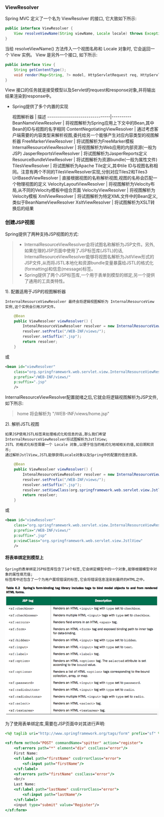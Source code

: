 ### ViewResolver
Spring MVC 定义了一个名为 ViewResolver 的接口, 它大致如下所示:
```java
public interface ViewResolver {
    View resolveViewName(String viewName, Locale locale) throws Exception;
}
```
当给 resolveViewName() 方法传入一个视图名称和 Locale 对象时, 它会返回一个 View 实例。 View 是另外一个接口, 如下所示:
```java
public interface View {
    String getContentType();
    void render(Map<String, ?> model, HttpServletRequest req, HttpServletResponse resp) throws Exception;
}
```
View 接口的任务就是接受模型以及Servlet的request和response对象,并将输出结果渲染到response中。

- Spring提供了多个内置的实现

  视图解析器                     |  描述
--------------------------------|----------
BeanNameViewResolver            | 将视图解析为Spring应用上下文中的Bean,其中Bean的ID与视图的名字相同
ContentNegotiatingViewResolver  | 通过考虑客户端需要的内容类型来解析视图,委托给另一个能够产生对应内容类型的视图解析器
FreeMarkerViewResolver          | 将试图解析为FreeMarker模板
InternalResourceViewResolver    | 将视图解析为Web应用的内部资源(一般为JSP)
JasperReportsViewResolver       | 将试图解析为JasperReports定义
ResourceBundleViewResolver      | 将试图解析为资源bundle(一般为属性文件)
TilesViewResolver               | 将试图解析为Apache Tile定义,其中tile ID与视图名称相同。注意有两个不同的TilesViewResolver实现,分别对应Tiles2和Tiles3
UrlBasedViewResolver            | 直接根据视图的名称解析视图,视图的名称会匹配一个物理视图的定义
VelocityLayoutViewResolver      | 将视图解析为Velocity布局,从不同的Velocity模板中组合页面
VelocityViewResolver            | 将视图解析为Velocity模板
XmlViewResolver                 | 将试图解析为特定XML文件中的Bean定义,类似于BeanNameViewResolver
XsltViewResolver                | 将试图解析为XSLT转换后的结果

### 创建JSP视图

Spring提供了两种支持JSP视图的方式:
> - InternalResourceViewResolver会将试图名称解析为JSP文件。另外,如果在理的JSP页面中使用了JSP标签库(JSTL)的话,
>   InternalResourceViewResolver能够将视图名解析为JstlView形式的JSP文件,从而将JSTL本地化和资源bundle变量暴露给JSTL的格式化(formatting)和信息(message)标签。
> - Spring提供了两个JSP标签库,一个用于表单到模型的绑定,另一个提供了通用的工具类特性。

1). 配置适用于JSP的视图解析器
```text
InternalResourceViewResolver 最终会将逻辑视图解析为 InternalResourceView 实例,这个实例会引用JSP文件。
```
```java
    @Bean
    public ViewResolver viewResolver() {
        IntenalResourceViewResolver resolver = new InternalResourceViewResolver();
        resolver.setPrefix("/WEB-INF/views/");
        resolver.setSuffix(".jsp");
        return resolver;
    }
```
或
```xml
<bean id="viewResolver"
    class="org.springframework.web.servlet.view.InternalResourceViewResolver"
    p:prefix="/WEB-INF/views/"
    p:suffix=".jsp"
    />
```
InternalResourceViewResolver配置就绪之后,它就会将逻辑视图解析为JSP文件,如下所示:
> home 将会解析为 "/WEB-INF/views/home.jsp"

2). 解析JSTL视图
```text
如果JSP使用JSTL标签来处理格式化和信息的话,那么我们希望InternalResourceViewResolver将试图解析为JstlView;
JSTL 的格式化标签需要一个 Locale 对象,以便于恰当的格式化地域相关的值,如日期和货币;
通过解析JstlView,JSTL能够获得Locale对象以及Spring中的配置的信息资源。
```
```java
    @Bean
    public ViewResolver viewResolver() {
        IntenalResourceViewResolver resolver = new InternalResourceViewResolver();
        resolver.setPrefix("/WEB-INF/views/");
        resolver.setSuffix(".jsp");
        resolver.setViewClass(org.springframework.web.servlet.view.JstlView.class);
        return resolver;
    }
```
或
```xml
<bean id="viewResolver"
    class="org.springframework.web.servlet.view.InternalResourceViewResolver"
    p:prefix="/WEB-INF/views/"
    p:suffix=".jsp"
    p:viewClass="org.springframework.web.servlet.view.JstlView"
    />
```
#### 将表单绑定到模型上
```text
Spring的表单绑定JSP标签库包含了14个标签,它会绑定模型中的一个对象,能够根据模型中对象的属性填充值;
标签库中还包含了一个为用户展现错误的标签,它会将错误信息渲染到最终的HTML之中。
```

![sf](sf_taglib.png)

为了使用表单绑定库,需要在JSP页面中对其进行声明:
```jsp
<%@ taglib uri="http://www.springframework.org/tags/form" prefix="sf" %>
```
```jsp
<sf:form method="POST" commandName="spitter" action="register">
    <sf:errors path="*" element="div" cssClass="error"/>
    First Name:
    <sf:label path="firstName" cssErrorClass="error">
        <sf:input path="firstName"/>
    </sf:label>
    <sf:errors path="firstName" cssClass="error"/>
    <br/>
    Last Name:
    <sf:label path="lastName" cssErrorClass="error">
        <sf:input path="lastName"/>
    </sf:label>
    <input type="submit" value="Register"/>
</sf:form>
```



